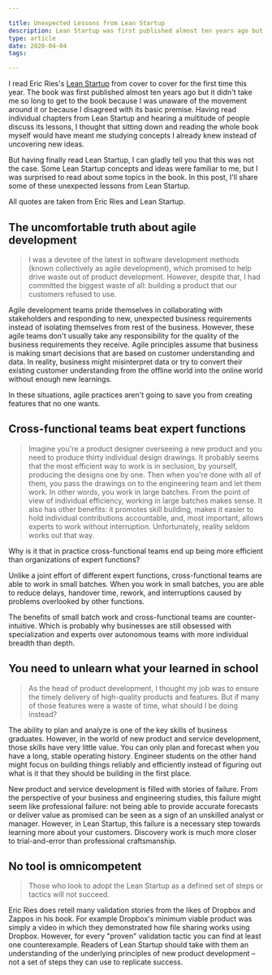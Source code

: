 ```yaml
---

title: Unexpected Lessons from Lean Startup
description: Lean Startup was first published almost ten years ago but it still contains lessons that you might not have heard about.
type: article
date: 2020-04-04
tags:

---
```


I read Eric Ries's [Lean Startup](https://www.amazon.com/Lean-Startup-Entrepreneurs-Continuous-Innovation/dp/0307887898) from cover to cover for the first time this year. The book was first published almost ten years ago but it didn't take me so long to get to the book because I was unaware of the movement around it or because I disagreed with its basic premise. Having read individual chapters from Lean Startup and hearing a multitude of people discuss its lessons, I thought that sitting down and reading the whole book myself would have meant me studying concepts I already knew instead of uncovering new ideas.

But having finally read Lean Startup, I can gladly tell you that this was not the case. Some Lean Startup concepts and ideas were familiar to me, but I was surprised to read about some topics in the book. In this post, I'll share some of these unexpected lessons from Lean Startup.

All quotes are taken from Eric Ries and Lean Startup.

## The uncomfortable truth about agile development

> I was a devotee of the latest in software development methods (known collectively as agile development), which promised to help drive waste out of product development. However, despite that, I had committed the biggest waste of all: building a product that our customers refused to use.

Agile development teams pride themselves in collaborating with stakeholders and responding to new, unexpected business requirements instead of isolating themselves from rest of the business. However, these agile teams don't usually take any responsibility for the quality of the business requirements they receive. Agile principles assume that business is making smart decisions that are based on customer understanding and data. In reality, business might misinterpret data or try to convert their existing customer understanding from the offline world into the online world without enough new learnings.

In these situations, agile practices aren't going to save you from creating features that no one wants.

## Cross-functional teams beat expert functions

> Imagine you're a product designer overseeing a new product and you need to produce thirty individual design drawings. It probably seems that the most efficient way to work is in seclusion, by yourself, producing the designs one by one. Then when you're done with all of them, you pass the drawings on to the engineering team and let them work. In other words, you work in large batches. From the point of view of individual efficiency, working in large batches makes sense. It also has other benefits: it promotes skill building, makes it easier to hold individual contributions accountable, and, most important, allows experts to work without interruption. Unfortunately, reality seldom works out that way.

Why is it that in practice cross-functional teams end up being more efficient than organizations of expert functions?

Unlike a joint effort of different expert functions, cross-functional teams are able to work in small batches. When you work in small batches, you are able to reduce delays, handover time, rework, and interruptions caused by problems overlooked by other functions.

The benefits of small batch work and cross-functional teams are counter-intuitive. Which is probably why businesses are still obsessed with specialization and experts over autonomous teams with more individual breadth than depth.

## You need to unlearn what your learned in school

> As the head of product development, I thought my job was to ensure the timely delivery of high-quality products and features. But if many of those features were a waste of time, what should I be doing instead?

The ability to plan and analyze is one of the key skills of business graduates. However, in the world of new product and service development, those skills have very little value. You can only plan and forecast when you have a long, stable operating history. Engineer students on the other hand might focus on building things reliably and efficiently instead of figuring out what is it that they should be building in the first place.

New product and service development is filled with stories of failure. From the perspective of your business and engineering studies, this failure might seem like professional failure: not being able to provide accurate forecasts or deliver value as promised can be seen as a sign of an unskilled analyst or manager. However, in Lean Startup, this failure is a necessary step towards learning more about your customers. Discovery work is much more closer to trial-and-error than professional craftsmanship.

## No tool is omnicompetent

> Those who look to adopt the Lean Startup as a defined set of steps or tactics will not succeed.

Eric Ries does retell many validation stories from the likes of Dropbox and Zappos in his book. For example Dropbox's minimum viable product was simply a video in which they demonstrated how file sharing works using Dropbox. However, for every "proven" validation tactic you can find at least one counterexample. Readers of Lean Startup should take with them an understanding of the underlying principles of new product development – not a set of steps they can use to replicate success.
